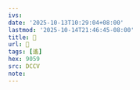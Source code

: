 ```yaml
---
ivs:
date: '2025-10-13T10:29:04+08:00'
lastmod: '2025-10-14T21:46:45-08:00'
title: 􂁯
url: 􂁯
tags: [遙]
hex: 9059
src: DCCV
note:
---
```


